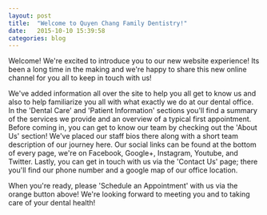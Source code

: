 ```yaml
---
layout: post
title:  "Welcome to Quyen Chang Family Dentistry!"
date:   2015-10-10 15:39:58
categories: blog
---
```

Welcome! We're excited to introduce you to our new website experience! Its been a long time in the making and we're happy to share this new online channel for you all to keep in touch with us!

We've added information all over the site to help you all get to know us and also to help familiarize you all with what exactly we do at our dental office. In the 'Dental Care' and 'Patient Information' sections you'll find a summary of the services we provide and an overview of a typical first appointment. Before coming in, you can get to know our team by checking out the 'About Us' section! We've placed our staff bios there along with a short team description of our journey here. Our social links can be found at the bottom of every page, we're on Facebook, Google+, Instagram, Youtube, and Twitter. Lastly, you can get in touch with us via the 'Contact Us' page; there you'll find our phone number and a google map of our office location.

When you're ready, please 'Schedule an Appointment' with us via the orange button above!
We're looking forward to meeting you and to taking care of your dental health!
